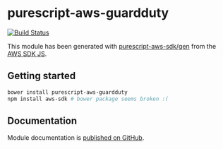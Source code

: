 # purescript-aws-guardduty

[![Build Status](https://app.wercker.com/status/5909b9e96d1080804b17a28f72f87b6b/s/master)](https://app.wercker.com/project/byKey/5909b9e96d1080804b17a28f72f87b6b)

This module has been generated with [purescript-aws-sdk/gen](https://github.com/purescript-aws-sdk/gen) from the [AWS SDK JS](https://github.com/aws/aws-sdk-js).

## Getting started

```sh
bower install purescript-aws-guardduty
npm install aws-sdk # bower package seems broken :(
```

## Documentation

Module documentation is [published on GitHub](https://github.com/purescript-aws-sdk/purescript-aws-guardduty/tree/master/docs).
